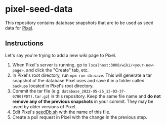 # pixel-seed-data

This repository contains database snapshots that are to be used as seed data for [Pixel](https://github.com/nicholasray/pixel).

## Instructions

Let's say you're trying to add a new wiki page to Pixel.

1) When Pixel's server is running, go to `localhost:3000/wiki/<your-new-page>`, and click the "Create" tab, etc.
2) In Pixel's root directory, run `npm run db:save`. This will generate a tar snapshot of the database Pixel uses and save it in a folder called `backups` located in Pixel's root directory.
3) Commit the tar file (e.g. `database_2022-05-26_13-03-37-0700(PDT).tar.gz`) in this repository. Keep the same file name and **do not remove any of the previous snapshots** in your commit. They may be used by older versions of Pixel.
4) Edit Pixel's [seedDb.sh](https://github.com/nicholasray/pixel/blob/63d5b2947be13e828a293bc7c7f9748101d54904/src/seedDb.sh#L3) with the name of this file.
5) Create a pull request in Pixel with the change in the previous step.
